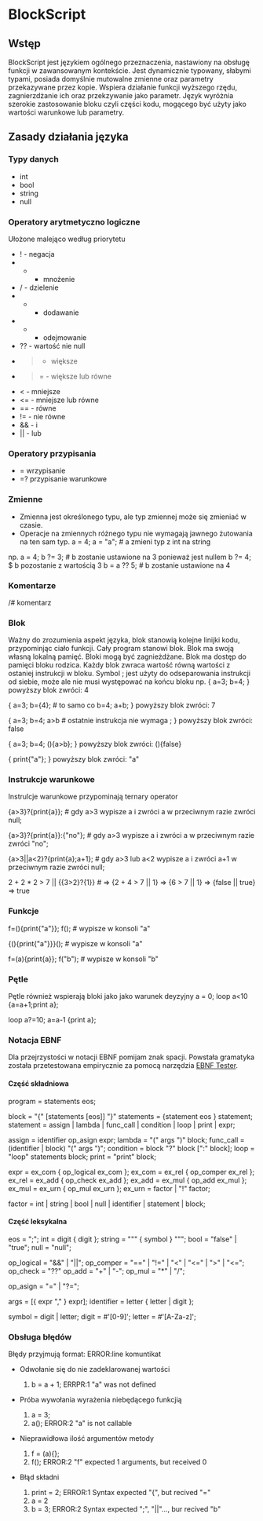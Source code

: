 # BlockScript

## Wstęp
BlockScript jest językiem ogólnego przeznaczenia, nastawiony na obsługę funkcji w zawansowanym kontekście.
Jest dynamicznie typowany, słabymi typami, posiada domyślnie mutowalne zmienne oraz parametry przekazywane przez kopie.
Wspiera działanie funkcji wyższego rzędu, zagnierzdżanie ich oraz przekzywanie jako parametr.
Język wyróżnia szerokie zastosowanie bloku czyli części kodu, mogącego być użyty jako wartości warunkowe lub parametry.

## Zasady działania języka

### Typy danych
- int
- bool
- string
- null

### Operatory arytmetyczno logiczne
Ułożone malejąco według priorytetu
- ! - negacja
- * - mnożenie
- / - dzielenie
- + - dodawanie
- - - odejmowanie
- ?? - wartość nie null
- > - większe
- >= - większe lub równe
- < - mniejsze
- <= - mniejsze lub równe
- == - równe
- != - nie równe
- && - i
- || - lub

### Operatory przypisania
- = wrzypisanie
- =? przypisanie warunkowe

### Zmienne
- Zmienna jest określonego typu, ale typ zmiennej może się zmieniać w czasie.
- Operacje na zmiennych różnego typu nie wymagają jawnego żutowania na ten sam typ.
a = 4;
a = "a"; # a zmieni typ z int na string

np.
a = 4;
b ?= 3; # b zostanie ustawione na 3 ponieważ jest nullem
b ?= 4; $ b pozostanie z wartością 3 
b = a ?? 5; # b zostanie ustawione na 4

### Komentarze
/# komentarz

### Blok
Ważny do zrozumienia aspekt języka, blok stanowią kolejne linijki kodu, przypominjąc ciało funkcji.
Cały program stanowi blok.
Blok ma swoją własną lokalną pamięć.
Bloki mogą być zagnieżdżane.
Blok ma dostęp do pamięci bloku rodzica.
Każdy blok zwraca wartość równą wartości z ostaniej instrukcji w bloku.
Symbol ; jest użyty do odseparowania instrukcji od siebie, może ale nie musi występować na końcu bloku
np.
{
a=3;
b=4;
}
powyższy blok zwróci: 4

{
a=3;
b={4};		# to samo co b=4;
a+b;
}
powyższy blok zwróci: 7

{
a=3;
b=4;
a>b			# ostatnie instrukcja nie wymaga ;
}
powyższy blok zwróci: false

{
a=3;
b=4;
(){a>b};
}
powyższy blok zwróci: (){false}

{
print{"a"};
}
powyższy blok zwróci: "a"

### Instrukcje warunkowe
Instrulcje warunkowe przypominają ternary operator

{a>3}?{print{a}};				# gdy a>3 wypisze a i zwróci a w przeciwnym razie zwróci null;

{a>3}?{print{a}}:{"no"}; 		# gdy a>3 wypisze a i zwróci a w przeciwnym razie zwróci "no";

{a>3||a<2}?{print{a};a+1};		# gdy a>3 lub a<2 wypisze a i zwróci a+1 w przeciwnym razie zwróci null;

2 + 2 * 2 > 7 || {{3>2}?{1}} 	# => {2 + 4 > 7 || 1} => {6 > 7 || 1} => {false || true} => true

### Funkcje
f=(){print{"a"}};
f();								# wypisze w konsoli "a"

{(){print{"a"}}}();					# wypisze w konsoli "a"

f=(a){print{a}};
f("b");								# wypisze w konsoli "b"

### Pętle
Pętle również wspierają bloki jako jako warunek deyzyjny
a = 0;
loop a<10 {a=a+1;print a};

loop a?=10; a=a-1 {print a};

### Notacja EBNF
Dla przejrzystości w notacji EBNF pomijam znak spacji.
Powstała gramatyka została przetestowana empirycznie za pomocą narzędzia [EBNF Tester](https://mdkrajnak.github.io/ebnftest/).

#### Część składniowa

program		= statements eos;

block		= "{" [statements [eos]] "}"
statements	= {statement eos } statement;
statement	= assign
				| lambda
				| func_call
				| condition
				| loop
				| print
				| expr;

assign		= identifier op_asign expr;
lambda		= "(" args ")" block;
func_call	= (identifier | block) "(" args ")";
condition	= block "?" block [":" block];
loop		= "loop" statements block;
print		= "print" block;

expr		= ex_com { op_logical ex_com };
ex_com		= ex_rel { op_comper ex_rel };
ex_rel		= ex_add { op_check ex_add };
ex_add		= ex_mul { op_add ex_mul };
ex_mul		= ex_urn { op_mul ex_urn };
ex_urn		= factor | "!" factor;

factor		= int
				| string
				| bool
				| null
				| identifier
				| statement
				| block;

#### Część leksykalna

eos			= ";";
int			= digit { digit };
string		= "\"" { symbol } "\"";
bool		= "false" | "true";
null		= "null";

op_logical	= "&&" | "||";
op_comper	= "==" | "!=" | "<" | "<=" | ">" | "<=";
op_check	= "??"
op_add		= "+" | "-";
op_mul		= "*" | "/";

op_asign	= "=" | "?=";

args		= [{ expr "," } expr];
identifier = letter { letter | digit };

symbol		= digit | letter;
digit		= #'[0-9]';
letter		= #'[A-Za-z]';


### Obsługa błędów
Błędy przyjmują format: ERROR:line komuntikat

- Odwołanie się do nie zadeklarowanej wartości
	1. b = a + 1;
	ERRPR:1 "a" was not defined
	
- Próba wywołania wyrażenia niebędącego funkcjią
	1. a = 3;
	2. a();
	ERROR:2 "a" is not callable

- Nieprawidłowa ilość argumentów metody
	1. f = (a){};
	2. f();
	ERROR:2 "f" expected 1 arguments, but received 0
	
- Błąd składni
	1. print = 2;
	ERROR:1 Syntax expected "{", but recived "="
	2. a = 2
	3. b = 3;
	ERROR:2 Syntax expected ";", "||"..., bur recived "b"